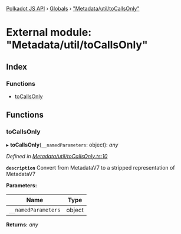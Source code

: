 [Polkadot JS API](../README.md) › [Globals](../globals.md) › ["Metadata/util/toCallsOnly"](_metadata_util_tocallsonly_.md)

# External module: "Metadata/util/toCallsOnly"

## Index

### Functions

* [toCallsOnly](_metadata_util_tocallsonly_.md#tocallsonly)

## Functions

###  toCallsOnly

▸ **toCallsOnly**(`__namedParameters`: object): *any*

*Defined in [Metadata/util/toCallsOnly.ts:10](https://github.com/polkadot-js/api/blob/eda93d2/packages/types/src/Metadata/util/toCallsOnly.ts#L10)*

**`description`** Convert from MetadataV7 to a stripped representation of MetadataV7

**Parameters:**

Name | Type |
------ | ------ |
`__namedParameters` | object |

**Returns:** *any*
